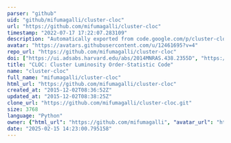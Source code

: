 ```yaml
---
parser: "github"
uid: "github/mifumagalli/cluster-cloc"
url: "https://github.com/mifumagalli/cluster-cloc"
timestamp: "2022-07-17 17:22:07.283109"
description: "Automatically exported from code.google.com/p/cluster-cloc"
avatar: "https://avatars.githubusercontent.com/u/12461695?v=4"
repo_url: "https://github.com/mifumagalli/cluster-cloc"
doi: ["https://ui.adsabs.harvard.edu/abs/2014MNRAS.438.2355D", "https://ui.adsabs.harvard.edu/abs/2016ascl.soft02019D/abstract"]
title: "CLOC: Cluster Luminosity Order-Statistic Code"
name: "cluster-cloc"
full_name: "mifumagalli/cluster-cloc"
html_url: "https://github.com/mifumagalli/cluster-cloc"
created_at: "2015-12-02T08:36:52Z"
updated_at: "2015-12-02T08:38:25Z"
clone_url: "https://github.com/mifumagalli/cluster-cloc.git"
size: 3768
language: "Python"
owner: {"html_url": "https://github.com/mifumagalli", "avatar_url": "https://avatars.githubusercontent.com/u/12461695?v=4", "login": "mifumagalli", "type": "User"}
date: "2025-02-15 14:23:00.795158"
---
```

